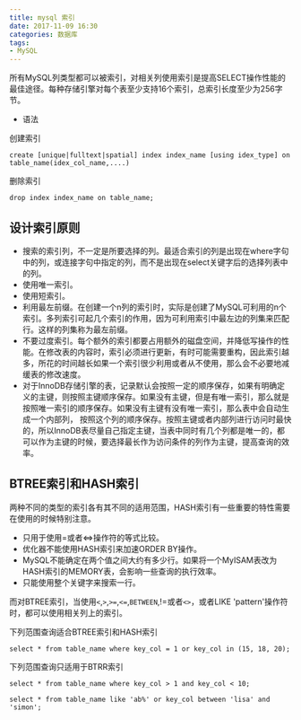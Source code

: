 ```yaml
---
title: mysql 索引
date: 2017-11-09 16:30
categories: 数据库
tags:
- MySQL
---
```


所有MySQL列类型都可以被索引，对相关列使用索引是提高SELECT操作性能的最佳途径。每种存储引擎对每个表至少支持16个索引，总索引长度至少为256字节。

<!-- more -->

* 语法
    
创建索引

``` 
create [unique|fulltext|spatial] index index_name [using idex_type] on table_name(idex_col_name,....)
```
    
删除索引
    
```
drop index index_name on table_name;
```
    
## 设计索引原则

- 搜索的索引列，不一定是所要选择的列。最适合索引的列是出现在where字句中的列，或连接字句中指定的列，而不是出现在select关键字后的选择列表中的列。
- 使用唯一索引。
- 使用短索引。
- 利用最左前缀。在创建一个n列的索引时，实际是创建了MySQL可利用的n个索引。多列索引可起几个索引的作用，因为可利用索引中最左边的列集来匹配行。这样的列集称为最左前缀。
- 不要过度索引。每个额外的索引都要占用额外的磁盘空间，并降低写操作的性能。在修改表的内容时，索引必须进行更新，有时可能需要重构，因此索引越多，所花的时间越长如果一个索引很少利用或者从不使用，那么会不必要地减缓表的修改速度。
- 对于InnoDB存储引擎的表，记录默认会按照一定的顺序保存，如果有明确定义的主键，则按照主键顺序保存。如果没有主键，但是有唯一索引，那么就是按照唯一索引的顺序保存。如果没有主键有没有唯一索引，那么表中会自动生成一个内部列， 按照这个列的顺序保存。按照主键或者内部列进行访问时最快的，所以InnoDB表尽量自己指定主键，当表中同时有几个列都是唯一的，都可以作为主键的时候，要选择最长作为访问条件的列作为主键，提高查询的效率。

## BTREE索引和HASH索引

两种不同的类型的索引各有其不同的适用范围，HASH索引有一些重要的特性需要在使用的时候特别注意。

- 只用于使用=或者<=>操作符的等式比较。
- 优化器不能使用HASH索引来加速ORDER BY操作。
- MySQL不能确定在两个值之间大约有多少行。如果将一个MyISAM表改为HASH索引的MEMORY表，会影响一些查询的执行效率。  
- 只能使用整个关键字来搜索一行。

而对BTREE索引，当使用`<`,`>`,`>=`,`<=`,`BETWEEN`,!=或者`<>`，或者LIKE 'pattern'操作符时，都可以使用相关列上的索引。

下列范围查询适合BTREE索引和HASH索引

```
select * from table_name where key_col = 1 or key_col in (15, 18, 20);
```

下列范围查询只适用于BTRR索引

```
select * from table_name where key_col > 1 and key_col < 10;

select * from table_name like 'ab%' or key_col between 'lisa' and 'simon';
```


